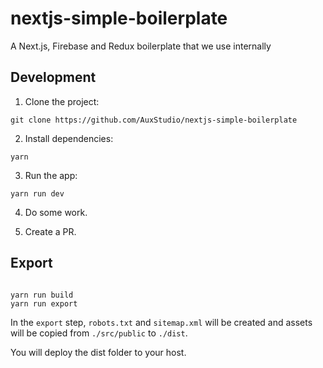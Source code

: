 # nextjs-simple-boilerplate

A Next.js, Firebase and Redux boilerplate that we use internally

## Development

1. Clone the project:

```
git clone https://github.com/AuxStudio/nextjs-simple-boilerplate
```

2. Install dependencies:

```
yarn
```

3. Run the app:

```
yarn run dev
```

4. Do some work.

5. Create a PR.

## Export

```

yarn run build
yarn run export

```

In the `export` step, `robots.txt` and `sitemap.xml` will be created and assets will be copied from `./src/public` to `./dist`.

You will deploy the dist folder to your host.
